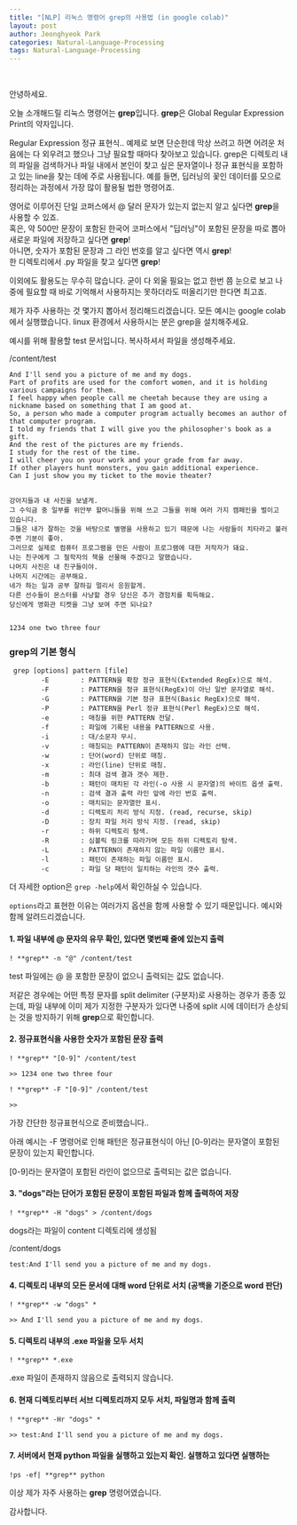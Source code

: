 ```yaml
---
title: "[NLP] 리눅스 명령어 grep의 사용법 (in google colab)"
layout: post
author: Jeonghyeok Park
categories: Natural-Language-Processing
tags: Natural-Language-Processing
---
```



﻿

안녕하세요.

오늘 소개해드릴 리눅스 명령어는 **grep**입니다.
 **grep**은 Global Regular Expression Print의 약자입니다.

Regular Expression 정규 표현식.. 예제로 보면 단순한데 막상 쓰려고 하면 어려운 처음에는 다 외우려고 했으나 그냥 필요할 때마다 찾아보고 있습니다.
grep은 디렉토리 내의 파일을 검색하거나 파일 내에서 본인이 찾고 싶은 문자열이나 정규 표현식을 포함하고 있는 line을 찾는 데에 주로 사용됩니다.
예를 들면, 딥러닝의 꽃인 데이터를 모으로 정리하는 과정에서 가장 많이 활용될 법한 명령어죠.

영어로 이루어진 단일 코퍼스에서 @ 달러 문자가 있는지 없는지 알고 싶다면  **grep**을 사용할 수 있죠.  
혹은, 약 500만 문장이 포함된 한국어 코퍼스에서 "딥러닝"이 포함된 문장을 따로 뽑아 새로운 파일에 저장하고 싶다면  **grep**!  
아니면, 숫자가 포함된 문장과 그 라인 번호를 알고 싶다면 역시  **grep**!  
한 디렉토리에서 .py 파일을 찾고 싶다면  **grep**!  

이외에도 활용도는 무수히 많습니다.
굳이 다 외울 필요는 없고 한번 쯤 눈으로 보고 나중에 필요할 때 바로 기억해서 사용하지는 못하더라도 떠올리기만 한다면 최고죠.

제가 자주 사용하는 것 몇가지 뽑아서 정리해드리겠습니다.
모든 예시는 google colab에서 실행했습니다.
linux 환경에서 사용하시는 분은 grep을 설치해주세요.

예시를 위해 활용할 test 문서입니다. 복사하셔서 파일을 생성해주세요.

/content/test

```
And I'll send you a picture of me and my dogs.
Part of profits are used for the comfort women, and it is holding various campaigns for them.
I feel happy when people call me cheetah because they are using a nickname based on something that I am good at.
So, a person who made a computer program actually becomes an author of that computer program.
I told my friends that I will give you the philosopher's book as a gift.
And the rest of the pictures are my friends.
I study for the rest of the time.
I will cheer you on your work and your grade from far away.
If other players hunt monsters, you gain additional experience.
Can I just show you my ticket to the movie theater?


강아지들과 내 사진을 보낼게.
그 수익금 중 일부를 위안부 할머니들을 위해 쓰고 그들을 위해 여러 가지 캠페인을 벌이고 있습니다.
그들은 내가 잘하는 것을 바탕으로 별명을 사용하고 있기 때문에 나는 사람들이 치타라고 불러주면 기분이 좋아.
그러므로 실제로 컴퓨터 프로그램을 만든 사람이 프로그램에 대한 저작자가 돼요.
나는 친구에게 그 철학자의 책을 선물해 주겠다고 말했습니다.
나머지 사진은 내 친구들이야.
나머지 시간에는 공부해요.
네가 하는 일과 공부 잘하길 멀리서 응원할게.
다른 선수들이 몬스터를 사냥할 경우 당신은 추가 경험치를 획득해요.
당신에게 영화관 티켓을 그냥 보여 주면 되나요?


1234 one two three four
```

### grep의 기본 형식

```
 grep [options] pattern [file]
        -E        : PATTERN을 확장 정규 표현식(Extended RegEx)으로 해석.
        -F        : PATTERN을 정규 표현식(RegEx)이 아닌 일반 문자열로 해석.
        -G        : PATTERN을 기본 정규 표현식(Basic RegEx)으로 해석.
        -P        : PATTERN을 Perl 정규 표현식(Perl RegEx)으로 해석.
        -e        : 매칭을 위한 PATTERN 전달.
        -f        : 파일에 기록된 내용을 PATTERN으로 사용.
        -i        : 대/소문자 무시.
        -v        : 매칭되는 PATTERN이 존재하지 않는 라인 선택.
        -w        : 단어(word) 단위로 매칭.
        -x        : 라인(line) 단위로 매칭.
        -m        : 최대 검색 결과 갯수 제한.
        -b        : 패턴이 매치된 각 라인(-o 사용 시 문자열)의 바이트 옵셋 출력.
        -n        : 검색 결과 출력 라인 앞에 라인 번호 출력.
        -o        : 매치되는 문자열만 표시.
        -d        : 디렉토리 처리 방식 지정. (read, recurse, skip)
        -D        : 장치 파일 처리 방식 지정. (read, skip)
        -r        : 하위 디렉토리 탐색.
        -R        : 심볼릭 링크를 따라가며 모든 하위 디렉토리 탐색.
        -L        : PATTERN이 존재하지 않는 파일 이름만 표시.
        -l        : 패턴이 존재하는 파일 이름만 표시.
        -c        : 파일 당 패턴이 일치하는 라인의 갯수 출력.
```

더 자세한 option은  ``grep -help``에서 확인하실 수 있습니다.

``options``라고 표현한 이유는 여러가지 옵션을 함께 사용할 수 있기 때문입니다.
예시와 함께 알려드리겠습니다.

#### 1. 파일 내부에 @ 문자의 유무 확인, 있다면 몇번째 줄에 있는지 출력

```
! **grep** -n "@" /content/test
```

test 파일에는 @ 을 포함한 문장이 없으니 출력되는 값도 없습니다.

저같은 경우에는 어떤 특정 문자를 split delimiter (구분자)로 사용하는 경우가 종종 있는데, 파일 내부에 이미 제가 지정한 구분자가 있다면 나중에 split 시에 데이터가 손상되는 것을 방지하기 위해  **grep**으로 확인합니다.

#### 2. 정규표현식을 사용한 숫자가 포함된 문장 출력

```
! **grep** "[0-9]" /content/test

>> 1234 one two three four

! **grep** -F "[0-9]" /content/test 

>>
```

가장 간단한 정규표현식으로 준비했습니다..

아래 예시는 -F 명령어로 인해 패턴은 정규표현식이 아닌 [0-9]라는 문자열이 포함된 문장이 있는지 확인합니다.

[0-9]라는 문자열이 포함된 라인이 없으므로 출력되는 값은 없습니다.

#### 3. "dogs"라는 단어가 포함된 문장이 포함된 파일과 함께 출력하여 저장

```
! **grep** -H "dogs" > /content/dogs
```

dogs라는 파일이 content 디렉토리에 생성됨

/content/dogs
```
test:And I'll send you a picture of me and my dogs.
```
#### 4. 디렉토리 내부의 모든 문서에 대해 word 단위로 서치 (공백을 기준으로 word 판단)
```
! **grep** -w "dogs" *

>> And I'll send you a picture of me and my dogs.
```
#### 5. 디렉토리 내부의 .exe 파일을 모두 서치
```
! **grep** *.exe
```
.exe 파일이 존재하지 않음으로 출력되지 않습니다.

#### 6. 현재 디렉토리부터 서브 디렉토리까지 모두 서치, 파일명과 함께 출력
```
! **grep** -Hr "dogs" *

>> test:And I'll send you a picture of me and my dogs.
```
#### 7. 서버에서 현재 python 파일을 실행하고 있는지 확인. 실행하고 있다면 실행하는
```
!ps -ef| **grep** p​ython
```

이상 제가 자주 사용하는  **grep** 명령어였습니다.

감사합니다.


﻿
